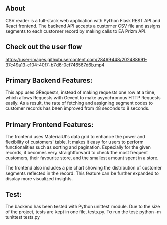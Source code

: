 ## About
CSV reader is a full-stack web application with Python Flask REST API and  React frontend. The backend API accepts a customer CSV file and assigns segments to each customer record by making calls to EA Prizm API. 

## Check out the user flow


https://user-images.githubusercontent.com/28469448/202488691-37c49a13-c104-40f7-b7d6-0cf746567d6b.mp4




## Primary Backend Features:
This app uses GRequests, instead of making requests one row at a time, which allows Requests with Gevent to make asynchronous HTTP Requests easily. As a result, the rate of fetching and assigning segment codes to customer records has been improved from 48 seconds to 8 seconds. 

## Primary Frontend Features:
The frontend uses MaterialUI's data grid to enhance the power and flexibility of customers' table. It makes it easy for users to perform functionalities such as sorting and pagination. Especially for the given records, it becomes very straightforward to check the most frequent customers, their favourite store, and the smallest amount spent in a store. 

The frontend also includes a pie chart showing the distribution of customer segments reflected in the record. This feature can be further expanded to display more visualized insights. 

## Test:
The backend has been tested with Python unittest module. Due to the size of the project, tests are kept in one file, tests.py. To run the test: python -m tunittest tests.py
